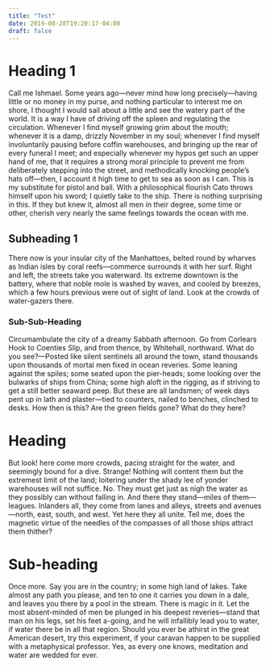 ```yaml
---
title: "Test"
date: 2019-08-28T19:20:17-04:00
draft: false
---
```


# Heading 1

Call me Ishmael. Some years ago—never mind how long precisely—having
little or no money in my purse, and nothing particular to interest me
on shore, I thought I would sail about a little and see the watery part
of the world. It is a way I have of driving off the spleen and
regulating the circulation. Whenever I find myself growing grim about
the mouth; whenever it is a damp, drizzly November in my soul; whenever
I find myself involuntarily pausing before coffin warehouses, and
bringing up the rear of every funeral I meet; and especially whenever
my hypos get such an upper hand of me, that it requires a strong moral
principle to prevent me from deliberately stepping into the street, and
methodically knocking people’s hats off—then, I account it high time to
get to sea as soon as I can. This is my substitute for pistol and ball.
With a philosophical flourish Cato throws himself upon his sword; I
quietly take to the ship. There is nothing surprising in this. If they
but knew it, almost all men in their degree, some time or other,
cherish very nearly the same feelings towards the ocean with me.

## Subheading 1

There now is your insular city of the Manhattoes, belted round by
wharves as Indian isles by coral reefs—commerce surrounds it with her
surf. Right and left, the streets take you waterward. Its extreme
downtown is the battery, where that noble mole is washed by waves, and
cooled by breezes, which a few hours previous were out of sight of
land. Look at the crowds of water-gazers there.

### Sub-Sub-Heading

Circumambulate the city of a dreamy Sabbath afternoon. Go from Corlears
Hook to Coenties Slip, and from thence, by Whitehall, northward. What
do you see?—Posted like silent sentinels all around the town, stand
thousands upon thousands of mortal men fixed in ocean reveries. Some
leaning against the spiles; some seated upon the pier-heads; some
looking over the bulwarks of ships from China; some high aloft in the
rigging, as if striving to get a still better seaward peep. But these
are all landsmen; of week days pent up in lath and plaster—tied to
counters, nailed to benches, clinched to desks. How then is this? Are
the green fields gone? What do they here?

# Heading

But look! here come more crowds, pacing straight for the water, and
seemingly bound for a dive. Strange! Nothing will content them but the
extremest limit of the land; loitering under the shady lee of yonder
warehouses will not suffice. No. They must get just as nigh the water
as they possibly can without falling in. And there they stand—miles of
them—leagues. Inlanders all, they come from lanes and alleys, streets
and avenues—north, east, south, and west. Yet here they all unite. Tell
me, does the magnetic virtue of the needles of the compasses of all
those ships attract them thither?

# Sub-heading

Once more. Say you are in the country; in some high land of lakes. Take
almost any path you please, and ten to one it carries you down in a
dale, and leaves you there by a pool in the stream. There is magic in
it. Let the most absent-minded of men be plunged in his deepest
reveries—stand that man on his legs, set his feet a-going, and he will
infallibly lead you to water, if water there be in all that region.
Should you ever be athirst in the great American desert, try this
experiment, if your caravan happen to be supplied with a metaphysical
professor. Yes, as every one knows, meditation and water are wedded for
ever.

